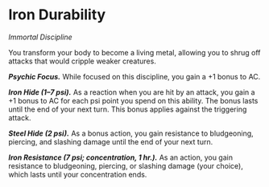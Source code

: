 # Iron Durability
*Immortal Discipline*

You transform your body to become a living metal, allowing you to shrug off attacks that would cripple weaker creatures.

***Psychic Focus.*** While focused on this discipline, you gain a +1 bonus to AC.

***Iron Hide (1–7 psi).*** As a reaction when you are hit by an attack, you gain a +1 bonus to AC for each psi point you spend on this ability. The bonus lasts until the end of your next turn. This bonus applies against the triggering attack.

***Steel Hide (2 psi).*** As a bonus action, you gain resistance to bludgeoning, piercing, and slashing damage until the end of your next turn.

***Iron Resistance (7 psi; concentration, 1 hr.).*** As an action, you gain resistance to bludgeoning, piercing, or slashing damage (your choice), which lasts until your concentration ends.
